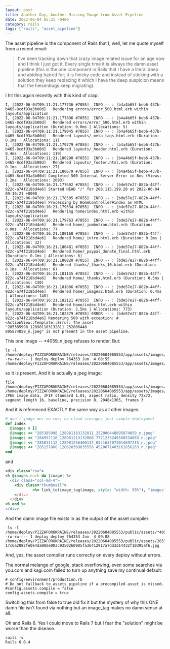 ```yaml
---
layout: post
title: Another Day, Another Missing Image from Asset Pipeline
date: 2022-06-04 05:21 -0400
category: rails
tags: ["rails", "asset_pipeline"]
---
```

The asset pipeline is the component of Rails that I, well, let me quote myself from a recent email:

> I've been tracking down that crazy image related issue for an age now and I think I just got it.  Every single time it is always the damn asset pipeline (this is the one component in Rails that I have a literal deep and abiding hatred for; it is finicky code and instead of sticking with a solution they keep replacing it which I have the deep suspicion means that the heisenbugs keep migrating).

I hit this again recently with this kind of crap:

    I, [2022-06-04T09:11:21.177736 #7055]  INFO -- : [b4a4b65f-beb6-437b-b465-8cdf93a3b00d]   Rendering errors/error_500.html.erb within layouts/application
    I, [2022-06-04T09:11:21.177896 #7055]  INFO -- : [b4a4b65f-beb6-437b-b465-8cdf93a3b00d]   Rendered errors/error_500.html.erb within layouts/application (Duration: 0.0ms | Allocations: 5)
    I, [2022-06-04T09:11:21.179045 #7055]  INFO -- : [b4a4b65f-beb6-437b-b465-8cdf93a3b00d]   Rendered layouts/_meta_tags.html.erb (Duration: 0.1ms | Allocations: 11)
    I, [2022-06-04T09:11:21.179779 #7055]  INFO -- : [b4a4b65f-beb6-437b-b465-8cdf93a3b00d]   Rendered layouts/_header.html.erb (Duration: 0.4ms | Allocations: 119)
    I, [2022-06-04T09:11:21.180298 #7055]  INFO -- : [b4a4b65f-beb6-437b-b465-8cdf93a3b00d]   Rendered layouts/_footer.html.erb (Duration: 0.1ms | Allocations: 27)
    I, [2022-06-04T09:11:21.180679 #7055]  INFO -- : [b4a4b65f-beb6-437b-b465-8cdf93a3b00d] Completed 500 Internal Server Error in 8ms (Views: 3.2ms | Allocations: 2093)
    I, [2022-06-04T09:16:21.177692 #7055]  INFO -- : [bde57e27-882b-44ff-922c-a74f218bd4e6] Started HEAD "/" for 208.115.199.28 at 2022-06-04 09:16:21 +0000
    I, [2022-06-04T09:16:21.178505 #7055]  INFO -- : [bde57e27-882b-44ff-922c-a74f218bd4e6] Processing by HomeController#index as HTML
    I, [2022-06-04T09:16:21.179534 #7055]  INFO -- : [bde57e27-882b-44ff-922c-a74f218bd4e6]   Rendering home/index.html.erb within layouts/application
    I, [2022-06-04T09:16:21.179763 #7055]  INFO -- : [bde57e27-882b-44ff-922c-a74f218bd4e6]   Rendered home/_jumbotron.html.erb (Duration: 0.0ms | Allocations: 7)
    I, [2022-06-04T09:16:21.180168 #7055]  INFO -- : [bde57e27-882b-44ff-922c-a74f218bd4e6]   Rendered home/_intro.html.erb (Duration: 0.2ms | Allocations: 32)
    I, [2022-06-04T09:16:21.180481 #7055]  INFO -- : [bde57e27-882b-44ff-922c-a74f218bd4e6]   Rendered home/_paypal_donate_final.html.erb (Duration: 0.1ms | Allocations: 6)
    I, [2022-06-04T09:16:21.180820 #7055]  INFO -- : [bde57e27-882b-44ff-922c-a74f218bd4e6]   Rendered thanks/_thanks_10.html.erb (Duration: 0.1ms | Allocations: 6)
    I, [2022-06-04T09:16:21.181155 #7055]  INFO -- : [bde57e27-882b-44ff-922c-a74f218bd4e6]   Rendered home/_thanks.html.erb (Duration: 0.5ms | Allocations: 130)
    I, [2022-06-04T09:16:21.181886 #7055]  INFO -- : [bde57e27-882b-44ff-922c-a74f218bd4e6]   Rendered home/_images2.html.erb (Duration: 0.4ms | Allocations: 148)
    I, [2022-06-04T09:16:21.182121 #7055]  INFO -- : [bde57e27-882b-44ff-922c-a74f218bd4e6]   Rendered home/index.html.erb within layouts/application (Duration: 2.5ms | Allocations: 773)
    E, [2022-06-04T09:16:21.182379 #7055] ERROR -- : [bde57e27-882b-44ff-922c-a74f218bd4e6] Rendering 500 with exception: #<ActionView::Template::Error: The asset "285385998_128981183132811_252806448
    895874059_n.jpeg" is not present in the asset pipeline.

This one image -- *4059_n.jpeg refuses to render.  But:

    ls -l /home/deploy/PIZZAFORUKRAINE/releases/20220604085553/app/assets/images/*4059_n*
    -rw-rw-r-- 1 deploy deploy 764353 Jun  4 08:55 /home/deploy/PIZZAFORUKRAINE/releases/20220604085553/app/assets/images/285385998_128981183132811_252806448895874059_n.jpeg

so it is present.  And it is actually a jpeg image:

    file /home/deploy/PIZZAFORUKRAINE/releases/20220604085553/app/assets/images/*4059_n*
    /home/deploy/PIZZAFORUKRAINE/releases/20220604085553/app/assets/images/285385998_128981183132811_252806448895874059_n.jpeg: JPEG image data, JFIF standard 1.01, aspect ratio, density 72x72, segment length 16, baseline, precision 8, 2048x1365, frames 3

And it is referenced EXACTLY the same way as all other images:

```ruby
# don't judge me; no cms; no cloud storage; just simple deployment
def index
  @images = []
  @images << "285385998_128981183132811_252806448895874059_n.jpeg"
  @images << "284957118_128981213132808_7721233249568534083_n.jpeg"
  @images << "285811112_128981256466137_6541637073014697215_n.jpeg"
  @images << "285157808_128620399835556_4520671403161856263_n.jpeg"
end
```

and

```ruby
<div class="row">
<% @images.each do |image| %>
  <div class="col-md-4">
    <div class="thumbnail">
			<%= link_to(image_tag(image, style: "width: 50%"), "images?id=#{image}")%>
    </div>
  </div>
<% end %>
</div>
```

And the damn image file exists in as the output of the asset compiler:

     ls -l /home/deploy/PIZZAFORUKRAINE/releases/20220604085553/public/assets/*4059*
    -rw-rw-r-- 1 deploy deploy 764353 Jun  4 09:08 /home/deploy/PIZZAFORUKRAINE/releases/20220604085553/public/assets/285385998_128981183132811_252806448895874059_n-17c6a2082fe0e4da00de003c9350260905fa36412917a7dd3d14432f10395af6.jpg

And, yes, the asset compiler runs correctly on every deploy without errors.

The normal melange of google, stack overflowing, even some searches via you.com and kagi.com failed to turn up anything save my continual default:

    # config/environment/production.rb
    # Do not fallback to assets pipeline if a precompiled asset is missed.
    #config.assets.compile = false
    config.assets.compile = true
    
Switching this from false to true did fix it but the mystery of why this ONE damn file isn't found via nothing but an image_tag makes no damn sense at all.

Oh and Rails 6.  Yes I could move to Rails 7 but I fear the "solution" might be worse than the disease.

    rails -v
    Rails 6.0.4